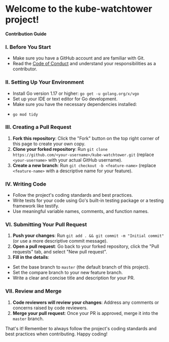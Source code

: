 # Welcome to the kube-watchtower project!

**Contribution Guide**

### I. Before You Start

- Make sure you have a GitHub account and are familiar with Git.
- Read the [Code of Conduct](./code-of-conduct.md) and understand your responsibilities as a contributor.

### II. Setting Up Your Environment

- Install Go version 1.17 or higher: `go get -u golang.org/x/vgo`
- Set up your IDE or text editor for Go development.
- Make sure you have the necessary dependencies installed:

* `go mod tidy`

### III. Creating a Pull Request

1. **Fork this repository**: Click the "Fork" button on the top right corner of this page to create your own copy.
2. **Clone your forked repository**: Run `git clone https://github.com/<your-username>/kube-watchtower.git` (replace `<your-username>` with your actual GitHub username).
3. **Create a new branch**: Run `git checkout -b <feature-name>` (replace `<feature-name>` with a descriptive name for your feature).

### IV. Writing Code

- Follow the project's coding standards and best practices.
- Write tests for your code using Go's built-in testing package or a testing framework like testify.
- Use meaningful variable names, comments, and function names.

### VI. Submitting Your Pull Request

1. **Push your changes**: Run `git add . && git commit -m "Initial commit"` (or use a more descriptive commit message).
2. **Open a pull request**: Go back to your forked repository, click the "Pull requests" tab, and select "New pull request".
3. **Fill in the details**:

- Set the base branch to `master` (the default branch of this project).
- Set the compare branch to your new feature branch.
- Write a clear and concise title and description for your PR.

### VII. Review and Merge

1. **Code reviewers will review your changes**: Address any comments or concerns raised by code reviewers.
2. **Merge your pull request**: Once your PR is approved, merge it into the `master` branch.

That's it! Remember to always follow the project's coding standards and best practices when contributing. Happy coding!
